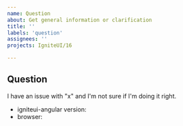```yaml
---
name: Question
about: Get general information or clarification
title: ''
labels: 'question'
assignees: ''
projects: IgniteUI/16

---
```


## Question  
I have an issue with "x" and I'm not sure if I'm doing it right.

 * igniteui-angular version: 
 * browser: 